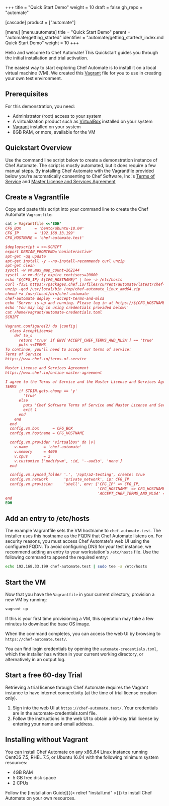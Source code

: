 +++
title = "Quick Start Demo"
weight = 10
draft = false
gh_repo = "automate"

[cascade]
  product = ["automate"]

[menu]
  [menu.automate]
    title = "Quick Start Demo"
    parent = "automate/getting_started"
    identifier = "automate/getting_started/_index.md Quick Start Demo"
    weight = 10
+++

Hello and welcome to Chef Automate! This Quickstart guides you through the initial installation and trial activation.

The easiest way to start exploring Chef Automate is to install it on a local virtual machine (VM).
We created this [Vagrant](https://www.vagrantup.com/) file for you to use in creating your own test environment.

## Prerequisites

For this demonstration, you need:

* Administrator (root) access to your system
* A virtualization product such as [VirtualBox](https://www.virtualbox.org/) installed on your system
* [Vagrant](https://www.vagrantup.com/intro/getting-started/) installed on your system
* 8GB RAM, or more, available for the VM

## Quickstart Overview

Use the command line script below to create a demonstration instance of Chef Automate.
The script is mostly automated, but it does require a few manual steps.
By installing Chef Automate with the Vagrantfile provided below you're automatically consenting to Chef Software, Inc.'s [Terms of Service](https://www.chef.io/terms-of-service) and [Master License and Services Agreement](https://www.chef.io/online-master-agreement)

## Create a Vagrantfile

Copy and paste this script into your command line to create the Chef Automate `Vagrantfile`:

```ruby
cat > Vagrantfile <<'EOH'
CFG_BOX      = 'bento/ubuntu-18.04'
CFG_IP       = '192.168.33.199'
CFG_HOSTNAME = 'chef-automate.test'

$deployscript = <<-SCRIPT
export DEBIAN_FRONTEND='noninteractive'
apt-get -qq update
apt-get install -y --no-install-recommends curl unzip
apt-get clean
sysctl -w vm.max_map_count=262144
sysctl -w vm.dirty_expire_centisecs=20000
echo "${CFG_IP} ${CFG_HOSTNAME}" | tee -a /etc/hosts
curl -fsSL https://packages.chef.io/files/current/automate/latest/chef-automate_linux_amd64.zip -o /tmp/chef-automate_linux_amd64.zip
unzip -qod /usr/local/bin /tmp/chef-automate_linux_amd64.zip
chmod +x /usr/local/bin/chef-automate
chef-automate deploy --accept-terms-and-mlsa
echo "Server is up and running. Please log in at https://${CFG_HOSTNAME}/"
echo 'You may log in using credentials provided below:'
cat /home/vagrant/automate-credentials.toml
SCRIPT

Vagrant.configure(2) do |config|
  class AcceptLicense
    def to_s
      return 'true' if ENV['ACCEPT_CHEF_TERMS_AND_MLSA'] == 'true'
      puts <<TERMS
To continue, you'll need to accept our terms of service:
Terms of Service
https://www.chef.io/terms-of-service

Master License and Services Agreement
https://www.chef.io/online-master-agreement

I agree to the Terms of Service and the Master License and Services Agreement (y/n)
TERMS
      if STDIN.gets.chomp == 'y'
        'true'
      else
        puts 'Chef Software Terms of Service and Master License and Services Agreement were not accepted'
        exit 1
      end
    end
  end
  config.vm.box      = CFG_BOX
  config.vm.hostname = CFG_HOSTNAME

  config.vm.provider "virtualbox" do |v|
    v.name       = 'chef-automate'
    v.memory     = 4096
    v.cpus       = 2
    v.customize ['modifyvm', :id, '--audio', 'none']
  end

  config.vm.synced_folder '.', '/opt/a2-testing', create: true
  config.vm.network       'private_network', ip: CFG_IP
  config.vm.provision     'shell', env: {'CFG_IP' => CFG_IP,
                                         'CFG_HOSTNAME' => CFG_HOSTNAME,
                                         'ACCEPT_CHEF_TERMS_AND_MLSA' => AcceptLicense.new}, inline: $deployscript
end
EOH
```

## Add an entry to /etc/hosts

The example Vagrantfile sets the VM hostname to `chef-automate.test`. The installer uses this hostname as the FQDN that Chef Automate listens on.
For security reasons, you must access Chef Automate's web UI using the configured FQDN.
To avoid configuring DNS for your test instance, we recommend adding an entry to your workstation's `/etc/hosts` file.
Use the following command to append the required entry:

```bash
echo 192.168.33.199 chef-automate.test | sudo tee -a /etc/hosts
```

## Start the VM

Now that you have the `Vagrantfile` in your current directory, provision a new VM by running:

```bash
vagrant up
```

If this is your first time provisioning a VM, this operation may take a few minutes to download the base OS image.

When the command completes, you can access the web UI by browsing to `https://chef-automate.test/`.

You can find login credentials by opening the `automate-credentials.toml`, which the installer has written in your current working directory, or alternatively in an output log.

## Start a free 60-day Trial

Retrieving a trial license through Chef Automate requires the Vagrant instance to have internet connectivity (at the time of trial license creation only).

1. Sign into the web UI at `https://chef-automate.test/`. Your credentials are in the automate-credentials.toml file.
1. Follow the instructions in the web UI to obtain a 60-day trial license by entering your name and email address.

## Installing without Vagrant

You can install Chef Automate on any x86_64 Linux instance running CentOS 7.5,
RHEL 7.5, or Ubuntu 16.04 with the following minimum system resources:

* 4GB RAM
* 5 GB free disk space
* 2 CPUs

Follow the [Installation Guide]({{< relref "install.md" >}}) to install Chef Automate on your own resources.
